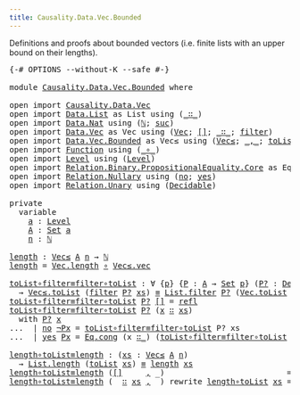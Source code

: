 ```yaml
---
title: Causality.Data.Vec.Bounded
---
```


Definitions and proofs about bounded vectors (i.e. finite lists with an upper bound on their lengths).

<pre class="Agda"><a id="156" class="Symbol">{-#</a> <a id="160" class="Keyword">OPTIONS</a> <a id="168" class="Pragma">--without-K</a> <a id="180" class="Pragma">--safe</a> <a id="187" class="Symbol">#-}</a>

<a id="192" class="Keyword">module</a> <a id="199" href="Causality.Data.Vec.Bounded.html" class="Module">Causality.Data.Vec.Bounded</a> <a id="226" class="Keyword">where</a>

<a id="233" class="Keyword">open</a> <a id="238" class="Keyword">import</a> <a id="245" href="Causality.Data.Vec.html" class="Module">Causality.Data.Vec</a>
<a id="264" class="Keyword">open</a> <a id="269" class="Keyword">import</a> <a id="276" href="Data.List.html" class="Module">Data.List</a> <a id="286" class="Symbol">as</a> <a id="289" class="Module">List</a> <a id="294" class="Keyword">using</a> <a id="300" class="Symbol">(</a><a id="301" href="Agda.Builtin.List.html#182" class="InductiveConstructor Operator">_∷_</a><a id="304" class="Symbol">)</a>
<a id="306" class="Keyword">open</a> <a id="311" class="Keyword">import</a> <a id="318" href="Data.Nat.html" class="Module">Data.Nat</a> <a id="327" class="Keyword">using</a> <a id="333" class="Symbol">(</a><a id="334" href="Agda.Builtin.Nat.html#186" class="Datatype">ℕ</a><a id="335" class="Symbol">;</a> <a id="337" href="Agda.Builtin.Nat.html#217" class="InductiveConstructor">suc</a><a id="340" class="Symbol">)</a>
<a id="342" class="Keyword">open</a> <a id="347" class="Keyword">import</a> <a id="354" href="Data.Vec.html" class="Module">Data.Vec</a> <a id="363" class="Symbol">as</a> <a id="366" class="Module">Vec</a> <a id="370" class="Keyword">using</a> <a id="376" class="Symbol">(</a><a id="377" href="Data.Vec.Base.html#1076" class="Datatype">Vec</a><a id="380" class="Symbol">;</a> <a id="382" href="Data.Vec.Base.html#1112" class="InductiveConstructor">[]</a><a id="384" class="Symbol">;</a> <a id="386" href="Data.Vec.Base.html#1131" class="InductiveConstructor Operator">_∷_</a><a id="389" class="Symbol">;</a> <a id="391" href="Data.Vec.html#1159" class="Function">filter</a><a id="397" class="Symbol">)</a>
<a id="399" class="Keyword">open</a> <a id="404" class="Keyword">import</a> <a id="411" href="Data.Vec.Bounded.html" class="Module">Data.Vec.Bounded</a> <a id="428" class="Symbol">as</a> <a id="431" class="Module">Vec≤</a> <a id="436" class="Keyword">using</a> <a id="442" class="Symbol">(</a><a id="443" href="Data.Vec.Bounded.Base.html#1162" class="Record">Vec≤</a><a id="447" class="Symbol">;</a> <a id="449" href="Data.Vec.Bounded.Base.html#1215" class="InductiveConstructor Operator">_,_</a><a id="452" class="Symbol">;</a> <a id="454" href="Data.Vec.Bounded.Base.html#2694" class="Function">toList</a><a id="460" class="Symbol">)</a>
<a id="462" class="Keyword">open</a> <a id="467" class="Keyword">import</a> <a id="474" href="Function.html" class="Module">Function</a> <a id="483" class="Keyword">using</a> <a id="489" class="Symbol">(</a><a id="490" href="Function.Base.html#1115" class="Function Operator">_∘_</a><a id="493" class="Symbol">)</a>
<a id="495" class="Keyword">open</a> <a id="500" class="Keyword">import</a> <a id="507" href="Level.html" class="Module">Level</a> <a id="513" class="Keyword">using</a> <a id="519" class="Symbol">(</a><a id="520" href="Agda.Primitive.html#591" class="Postulate">Level</a><a id="525" class="Symbol">)</a>
<a id="527" class="Keyword">open</a> <a id="532" class="Keyword">import</a> <a id="539" href="Relation.Binary.PropositionalEquality.Core.html" class="Module">Relation.Binary.PropositionalEquality.Core</a> <a id="582" class="Symbol">as</a> <a id="585" class="Module">Eq</a> <a id="588" class="Keyword">using</a> <a id="594" class="Symbol">(</a><a id="595" href="Agda.Builtin.Equality.html#133" class="Datatype Operator">_≡_</a><a id="598" class="Symbol">;</a> <a id="600" href="Agda.Builtin.Equality.html#190" class="InductiveConstructor">refl</a><a id="604" class="Symbol">)</a>
<a id="606" class="Keyword">open</a> <a id="611" class="Keyword">import</a> <a id="618" href="Relation.Nullary.html" class="Module">Relation.Nullary</a> <a id="635" class="Keyword">using</a> <a id="641" class="Symbol">(</a><a id="642" href="Relation.Nullary.Decidable.Core.html#1659" class="InductiveConstructor">no</a><a id="644" class="Symbol">;</a> <a id="646" href="Relation.Nullary.Decidable.Core.html#1622" class="InductiveConstructor">yes</a><a id="649" class="Symbol">)</a>
<a id="651" class="Keyword">open</a> <a id="656" class="Keyword">import</a> <a id="663" href="Relation.Unary.html" class="Module">Relation.Unary</a> <a id="678" class="Keyword">using</a> <a id="684" class="Symbol">(</a><a id="685" href="Relation.Unary.html#3694" class="Function">Decidable</a><a id="694" class="Symbol">)</a>

<a id="697" class="Keyword">private</a>
  <a id="707" class="Keyword">variable</a>
    <a id="720" href="Causality.Data.Vec.Bounded.html#720" class="Generalizable">a</a> <a id="722" class="Symbol">:</a> <a id="724" href="Agda.Primitive.html#591" class="Postulate">Level</a>
    <a id="734" href="Causality.Data.Vec.Bounded.html#734" class="Generalizable">A</a> <a id="736" class="Symbol">:</a> <a id="738" href="Agda.Primitive.html#320" class="Primitive">Set</a> <a id="742" href="Causality.Data.Vec.Bounded.html#720" class="Generalizable">a</a>
    <a id="748" href="Causality.Data.Vec.Bounded.html#748" class="Generalizable">n</a> <a id="750" class="Symbol">:</a> <a id="752" href="Agda.Builtin.Nat.html#186" class="Datatype">ℕ</a>

<a id="length"></a><a id="755" href="Causality.Data.Vec.Bounded.html#755" class="Function">length</a> <a id="762" class="Symbol">:</a> <a id="764" href="Data.Vec.Bounded.Base.html#1162" class="Record">Vec≤</a> <a id="769" href="Causality.Data.Vec.Bounded.html#734" class="Generalizable">A</a> <a id="771" href="Causality.Data.Vec.Bounded.html#748" class="Generalizable">n</a> <a id="773" class="Symbol">→</a> <a id="775" href="Agda.Builtin.Nat.html#186" class="Datatype">ℕ</a>
<a id="777" href="Causality.Data.Vec.Bounded.html#755" class="Function">length</a> <a id="784" class="Symbol">=</a> <a id="786" href="Data.Vec.Base.html#1495" class="Function">Vec.length</a> <a id="797" href="Function.Base.html#1115" class="Function Operator">∘</a> <a id="799" href="Data.Vec.Bounded.Base.html#1248" class="Field">Vec≤.vec</a>

<a id="toList∘filter≡filter∘toList"></a><a id="809" href="Causality.Data.Vec.Bounded.html#809" class="Function">toList∘filter≡filter∘toList</a> <a id="837" class="Symbol">:</a> <a id="839" class="Symbol">∀</a> <a id="841" class="Symbol">{</a><a id="842" href="Causality.Data.Vec.Bounded.html#842" class="Bound">p</a><a id="843" class="Symbol">}</a> <a id="845" class="Symbol">{</a><a id="846" href="Causality.Data.Vec.Bounded.html#846" class="Bound">P</a> <a id="848" class="Symbol">:</a> <a id="850" href="Causality.Data.Vec.Bounded.html#734" class="Generalizable">A</a> <a id="852" class="Symbol">→</a> <a id="854" href="Agda.Primitive.html#320" class="Primitive">Set</a> <a id="858" href="Causality.Data.Vec.Bounded.html#842" class="Bound">p</a><a id="859" class="Symbol">}</a> <a id="861" class="Symbol">(</a><a id="862" href="Causality.Data.Vec.Bounded.html#862" class="Bound">P?</a> <a id="865" class="Symbol">:</a> <a id="867" href="Relation.Unary.html#3694" class="Function">Decidable</a> <a id="877" href="Causality.Data.Vec.Bounded.html#846" class="Bound">P</a><a id="878" class="Symbol">)</a> <a id="880" class="Symbol">(</a><a id="881" href="Causality.Data.Vec.Bounded.html#881" class="Bound">xs</a> <a id="884" class="Symbol">:</a> <a id="886" href="Data.Vec.Base.html#1076" class="Datatype">Vec</a> <a id="890" href="Causality.Data.Vec.Bounded.html#734" class="Generalizable">A</a> <a id="892" href="Causality.Data.Vec.Bounded.html#748" class="Generalizable">n</a><a id="893" class="Symbol">)</a>
  <a id="897" class="Symbol">→</a> <a id="899" href="Data.Vec.Bounded.Base.html#2694" class="Function">Vec≤.toList</a> <a id="911" class="Symbol">(</a><a id="912" href="Data.Vec.html#1159" class="Function">filter</a> <a id="919" href="Causality.Data.Vec.Bounded.html#862" class="Bound">P?</a> <a id="922" href="Causality.Data.Vec.Bounded.html#881" class="Bound">xs</a><a id="924" class="Symbol">)</a> <a id="926" href="Agda.Builtin.Equality.html#133" class="Datatype Operator">≡</a> <a id="928" href="Data.List.Base.html#11412" class="Function">List.filter</a> <a id="940" href="Causality.Data.Vec.Bounded.html#862" class="Bound">P?</a> <a id="943" class="Symbol">(</a><a id="944" href="Data.Vec.Base.html#8478" class="Function">Vec.toList</a> <a id="955" href="Causality.Data.Vec.Bounded.html#881" class="Bound">xs</a><a id="957" class="Symbol">)</a>
<a id="959" href="Causality.Data.Vec.Bounded.html#809" class="Function">toList∘filter≡filter∘toList</a> <a id="987" href="Causality.Data.Vec.Bounded.html#987" class="Bound">P?</a> <a id="990" href="Data.Vec.Base.html#1112" class="InductiveConstructor">[]</a> <a id="993" class="Symbol">=</a> <a id="995" href="Agda.Builtin.Equality.html#190" class="InductiveConstructor">refl</a>
<a id="1000" href="Causality.Data.Vec.Bounded.html#809" class="Function">toList∘filter≡filter∘toList</a> <a id="1028" href="Causality.Data.Vec.Bounded.html#1028" class="Bound">P?</a> <a id="1031" class="Symbol">(</a><a id="1032" href="Causality.Data.Vec.Bounded.html#1032" class="Bound">x</a> <a id="1034" href="Data.Vec.Base.html#1131" class="InductiveConstructor Operator">∷</a> <a id="1036" href="Causality.Data.Vec.Bounded.html#1036" class="Bound">xs</a><a id="1038" class="Symbol">)</a>
  <a id="1042" class="Keyword">with</a> <a id="1047" href="Causality.Data.Vec.Bounded.html#1028" class="Bound">P?</a> <a id="1050" href="Causality.Data.Vec.Bounded.html#1032" class="Bound">x</a>
<a id="1052" class="Symbol">...</a>  <a id="1057" class="Symbol">|</a> <a id="1059" href="Relation.Nullary.Decidable.Core.html#1659" class="InductiveConstructor">no</a> <a id="1062" href="Causality.Data.Vec.Bounded.html#1062" class="Bound">¬Px</a> <a id="1066" class="Symbol">=</a> <a id="1068" href="Causality.Data.Vec.Bounded.html#809" class="Function">toList∘filter≡filter∘toList</a> <a id="1096" class="Bound">P?</a> <a id="1099" class="Bound">xs</a>
<a id="1102" class="Symbol">...</a>  <a id="1107" class="Symbol">|</a> <a id="1109" href="Relation.Nullary.Decidable.Core.html#1622" class="InductiveConstructor">yes</a> <a id="1113" href="Causality.Data.Vec.Bounded.html#1113" class="Bound">Px</a> <a id="1116" class="Symbol">=</a> <a id="1118" href="Relation.Binary.PropositionalEquality.Core.html#1153" class="Function">Eq.cong</a> <a id="1126" class="Symbol">(</a><a id="1127" class="Bound">x</a> <a id="1129" href="Agda.Builtin.List.html#182" class="InductiveConstructor Operator">∷_</a><a id="1131" class="Symbol">)</a> <a id="1133" class="Symbol">(</a><a id="1134" href="Causality.Data.Vec.Bounded.html#809" class="Function">toList∘filter≡filter∘toList</a> <a id="1162" class="Bound">P?</a> <a id="1165" class="Bound">xs</a><a id="1167" class="Symbol">)</a>

<a id="length∘toList≡length"></a><a id="1170" href="Causality.Data.Vec.Bounded.html#1170" class="Function">length∘toList≡length</a> <a id="1191" class="Symbol">:</a> <a id="1193" class="Symbol">(</a><a id="1194" href="Causality.Data.Vec.Bounded.html#1194" class="Bound">xs</a> <a id="1197" class="Symbol">:</a> <a id="1199" href="Data.Vec.Bounded.Base.html#1162" class="Record">Vec≤</a> <a id="1204" href="Causality.Data.Vec.Bounded.html#734" class="Generalizable">A</a> <a id="1206" href="Causality.Data.Vec.Bounded.html#748" class="Generalizable">n</a><a id="1207" class="Symbol">)</a>
  <a id="1211" class="Symbol">→</a> <a id="1213" href="Data.List.Base.html#5067" class="Function">List.length</a> <a id="1225" class="Symbol">(</a><a id="1226" href="Data.Vec.Bounded.Base.html#2694" class="Function">toList</a> <a id="1233" href="Causality.Data.Vec.Bounded.html#1194" class="Bound">xs</a><a id="1235" class="Symbol">)</a> <a id="1237" href="Agda.Builtin.Equality.html#133" class="Datatype Operator">≡</a> <a id="1239" href="Causality.Data.Vec.Bounded.html#755" class="Function">length</a> <a id="1246" href="Causality.Data.Vec.Bounded.html#1194" class="Bound">xs</a>
<a id="1249" href="Causality.Data.Vec.Bounded.html#1170" class="Function">length∘toList≡length</a> <a id="1270" class="Symbol">(</a><a id="1271" href="Data.Vec.Base.html#1112" class="InductiveConstructor">[]</a>     <a id="1278" href="Data.Vec.Bounded.Base.html#1215" class="InductiveConstructor Operator">,</a> <a id="1280" class="Symbol">_)</a>                          <a id="1308" class="Symbol">=</a> <a id="1310" href="Agda.Builtin.Equality.html#190" class="InductiveConstructor">refl</a>
<a id="1315" href="Causality.Data.Vec.Bounded.html#1170" class="Function">length∘toList≡length</a> <a id="1336" class="Symbol">(_</a> <a id="1339" href="Data.Vec.Base.html#1131" class="InductiveConstructor Operator">∷</a> <a id="1341" href="Causality.Data.Vec.Bounded.html#1341" class="Bound">xs</a> <a id="1344" href="Data.Vec.Bounded.Base.html#1215" class="InductiveConstructor Operator">,</a> <a id="1346" class="Symbol">_)</a> <a id="1349" class="Keyword">rewrite</a> <a id="1357" href="Causality.Data.Vec.html#2225" class="Function">length∘toList</a> <a id="1371" href="Causality.Data.Vec.Bounded.html#1341" class="Bound">xs</a> <a id="1374" class="Symbol">=</a> <a id="1376" href="Agda.Builtin.Equality.html#190" class="InductiveConstructor">refl</a>
</pre>